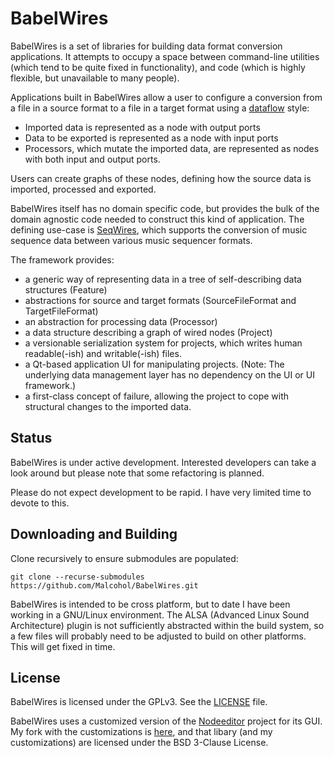 # BabelWires

BabelWires is a set of libraries for building data format conversion applications.
It attempts to occupy a space between command-line utilities (which tend to be quite fixed in functionality), and code (which is highly flexible, but unavailable to many people).

Applications built in BabelWires allow a user to configure a conversion from a file in a source format to a file in a target format using a [dataflow](https://en.wikipedia.org/wiki/Dataflow_programming) style:
* Imported data is represented as a node with output ports
* Data to be exported is represented as a node with input ports
* Processors, which mutate the imported data, are represented as nodes with both input and output ports.

Users can create graphs of these nodes, defining how the source data is imported, processed and exported.    

BabelWires itself has no domain specific code, but provides the bulk of the domain agnostic code needed to construct this kind of application.
The defining use-case is [SeqWires](https://github.com/Malcohol/SeqWires), which supports the conversion of music sequence data between various music sequencer formats.

The framework provides:
* a generic way of representing data in a tree of self-describing data structures (Feature)
* abstractions for source and target formats (SourceFileFormat and TargetFileFormat)
* an abstraction for processing data (Processor)
* a data structure describing a graph of wired nodes (Project)
* a versionable serialization system for projects, which writes human readable(-ish) and writable(-ish) files. 
* a Qt-based application UI for manipulating projects. (Note: The underlying data management layer has no dependency on the UI or UI framework.)
* a first-class concept of failure, allowing the project to cope with structural changes to the imported data. 

## Status

BabelWires is under active development.
Interested developers can take a look around but please note that some refactoring is planned.

Please do not expect development to be rapid.
I have very limited time to devote to this.

## Downloading and Building

Clone recursively to ensure submodules are populated:

```
git clone --recurse-submodules https://github.com/Malcohol/BabelWires.git
```

BabelWires is intended to be cross platform, but to date I have been working in a GNU/Linux environment.
The ALSA (Advanced Linux Sound Architecture) plugin is not sufficiently abstracted within the build system, so a few files will probably need to be adjusted to build on other platforms.
This will get fixed in time.

## License

BabelWires is licensed under the GPLv3.
See the [LICENSE](LICENSE) file.

BabelWires uses a customized version of the [Nodeeditor](https://github.com/paceholder/nodeeditor) project for its GUI.
My fork with the customizations is [here](https://github.com/Malcohol/nodeeditor), and that libary (and my customizations) are licensed under the BSD 3-Clause License.

